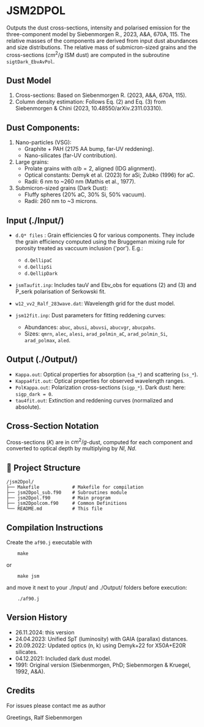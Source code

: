 # JSM2DPOL

Outputs the dust cross-sections, intensity and polarised emission for the three-component model by Siebenmorgen R., 2023, A&A, 670A, 115. The relative masses of the components are derived from input dust abundances and size distributions. The relative mass of submicron-sized grains and the cross-sections ($cm^2/g$ ISM dust) are computed in the subroutine `sigtDark_EbvAvPol`.


## Dust Model
1. Cross-sections: Based on Siebenmorgen R. (2023, A&A, 670A, 115).
2. Column density estimation: Follows Eq. (2) and Eq. (3) from Siebenmorgen & Chini (2023, 10.48550/arXiv.2311.03310).
        
## Dust Components:
1) Nano-particles (VSG):
    - Graphite + PAH (2175 AA bump, far-UV reddening).
    - Nano-silicates (far-UV contribution).
2) Large grains:
    - Prolate grains with $a/b = 2$, aligned (IDG alignment).
    - Optical constants: Demyk et al. (2023) for aSi; Zubko (1996) for aC.
    - Radii: 6 nm to ~260 nm (Mathis et al., 1977).
3) Submicron-sized grains (Dark Dust):
    - Fluffy spheres (20% aC, 30% Si, 50% vacuum).
    - Radii: 260 nm to ~3 microns.


         

##     Input (./Input/)
- `d.Q* files` : Grain efficiencies Q for various components.
They include the grain efficiency computed using the Bruggeman mixing rule for porosity treated as vaccuum inclusion ('por'). E.g.:
    - `d.QellipaC`
    - `d.QellipSi`
    - `d.QellipDark`

- `jsmTaufit.inp`: Includes tauV and Ebv_obs for equations (2) and (3)  and P_serk polarisation of Serkowski fit.
- `w12_vv2_Ralf_283wave.dat`: Wavelength grid for the dust model.
- `jsm12fit.inp`: Dust parameters for fitting reddening curves:
    - Abundances: `abuc`, `abusi`, `abuvsi`, `abucvgr`, `abucpahs`.
    - Sizes: `qmrn`, `alec`, `alesi`, `arad_polmin_aC`, `arad_polmin_Si`, `arad_polmax`, `aled`.



##     Output (./Output/)
   - `Kappa.out`: Optical properties for absorption (`sa_*`) and scattering (`ss_*`).
   - `Kappa4fit.out`: Optical properties for observed wavelength ranges.
   - `PolKappa.out`: Polarization cross-sections (`sigp_*`). Dark dust: here: `sigp_dark = 0`.
   - `tau4fit.out`: Extinction and reddening curves (normalized and absolute).

##     Cross-Section Notation
Cross-sections ($K$) are in $cm^2/g$-dust, computed for each component and converted to optical depth by multiplying by $Nl$, $Nd$.

## 📁 Project Structure
    /jsm2Dpol/
    ├── Makefile            # Makefile for compilation           
    ├── jsm2Dpol_sub.f90    # Subroutines module
    ├── jsm2Dpol.f90        # Main program
    ├── jsm2Dpolcom.f90     # Common Definitions
    └── README.md           # This file

## Compilation Instructions
Create the `af90.j` executable with

        make

or

        make jsm
    
and move it next to your ./Input/ and ./Output/ folders before execution:

        ./af90.j

##     Version History
- 26.11.2024: this version      
- 24.04.2023: Unified SpT (luminosity) with GAIA (parallax) distances.
- 20.09.2022: Updated optics (n, k) using Demyk+22 for X50A+E20R silicates.
- 04.12.2021: Included dark dust model.
- 1991: Original version (Siebenmorgen, PhD; Siebenmorgen & Kruegel, 1992, A&A).
## Credits
For issues please contact me as author 

Greetings, Ralf Siebenmorgen

